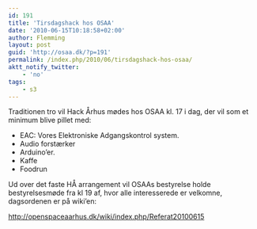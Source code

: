 ```yaml
---
id: 191
title: 'Tirsdagshack hos OSAA'
date: '2010-06-15T10:18:58+02:00'
author: Flemming
layout: post
guid: 'http://osaa.dk/?p=191'
permalink: /index.php/2010/06/tirsdagshack-hos-osaa/
aktt_notify_twitter:
    - 'no'
tags:
    - s3
---
```


Traditionen tro vil Hack Århus mødes hos OSAA kl. 17 i dag, der vil som et minimum blive pillet med:

- EAC: Vores Elektroniske Adgangskontrol system.
- Audio forstærker
- Arduino’er.
- Kaffe
- Foodrun

Ud over det faste HÅ arrangement vil OSAAs bestyrelse holde bestyrelsesmøde fra kl 19 af, hvor alle interesserede er velkomne, dagsordenen er på wiki’en:

<http://openspaceaarhus.dk/wiki/index.php/Referat20100615>